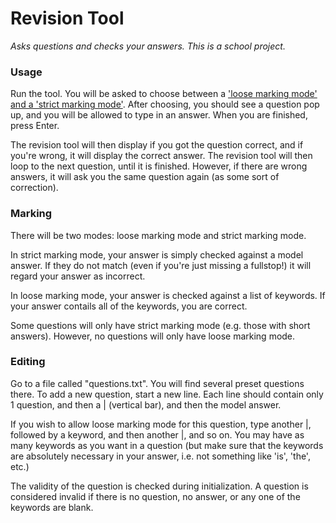 # Revision Tool
*Asks questions and checks your answers.*
*This is a school project.*

### Usage

Run the tool. You will be asked to choose between a ['loose marking mode' and a 'strict marking mode'](#marking). After choosing, you should see a question pop up, and you will be allowed to type in an answer. When you are finished, press Enter.

The revision tool will then display if you got the question correct, and if you're wrong, it will display the correct answer. The revision tool will then loop to the next question, until it is finished. However, if there are wrong answers, it will ask you the same question again (as some sort of correction).

### Marking

There will be two modes: loose marking mode and strict marking mode.

In strict marking mode, your answer is simply checked against a model answer. If they do not match (even if you're just missing a fullstop!) it will regard your answer as incorrect.

In loose marking mode, your answer is checked against a list of keywords. If your answer contails all of the keywords, you are correct.

Some questions will only have strict marking mode (e.g. those with short answers). However, no questions will only have loose marking mode.

### Editing

Go to a file called "questions.txt". You will find several preset questions there.
To add a new question, start a new line. Each line should contain only 1 question, and then a | (vertical bar), and then the model answer.

If you wish to allow loose marking mode for this question, type another |, followed by a keyword, and then another |, and so on. You may have as many keywords as you want in a question (but make sure that the keywords are absolutely necessary in your answer, i.e. not something like 'is', 'the', etc.)

The validity of the question is checked during initialization. A question is considered invalid if there is no question, no answer, or any one of the keywords are blank.
